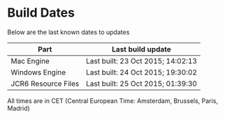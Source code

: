 # Build Dates

Below are the last known dates to updates

Part | Last build update
-----|-----
Mac Engine | Last built: 23 Oct 2015; 14:02:13
Windows Engine | Last built: 24 Oct 2015; 19:30:02
JCR6 Resource Files | Last built: 25 Oct 2015; 01:39:30
All times are in CET (Central European Time: Amsterdam, Brussels, Paris, Madrid)



